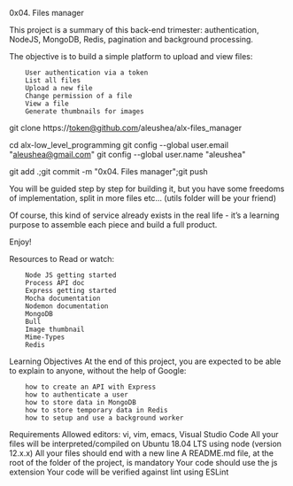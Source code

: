 0x04. Files manager

This project is a summary of this back-end trimester: authentication, NodeJS, MongoDB, Redis, pagination and background processing.

The objective is to build a simple platform to upload and view files:

        User authentication via a token
        List all files
        Upload a new file
        Change permission of a file
        View a file
        Generate thumbnails for images

git clone https://token@github.com/aleushea/alx-files_manager

cd alx-low_level_programming
git config --global user.email "aleushea@gmail.com"
git config --global user.name "aleushea"

git add .;git commit -m "0x04. Files manager";git push

You will be guided step by step for building it, but you have some freedoms of implementation, split in more files etc… (utils folder will be your friend)

Of course, this kind of service already exists in the real life - it’s a learning purpose to assemble each piece and build a full product.

Enjoy!

Resources to Read or watch:

        Node JS getting started
        Process API doc
        Express getting started
        Mocha documentation
        Nodemon documentation
        MongoDB
        Bull
        Image thumbnail
        Mime-Types
        Redis
Learning Objectives
At the end of this project, you are expected to be able to explain to anyone, without the help of Google:

        how to create an API with Express
        how to authenticate a user
        how to store data in MongoDB
        how to store temporary data in Redis
        how to setup and use a background worker
Requirements
        Allowed editors: vi, vim, emacs, Visual Studio Code
        All your files will be interpreted/compiled on Ubuntu 18.04 LTS using node (version 12.x.x)
        All your files should end with a new line
        A README.md file, at the root of the folder of the project, is mandatory
        Your code should use the js extension
        Your code will be verified against lint using ESLint